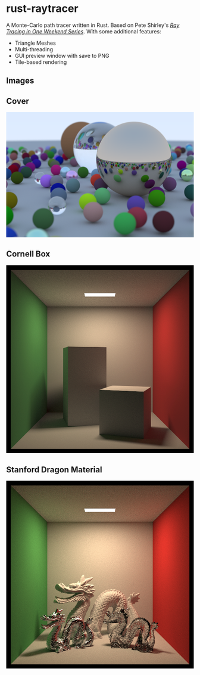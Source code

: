 # rust-raytracer

A Monte-Carlo path tracer written in Rust. Based on Pete Shirley's [_Ray Tracing in One Weekend Series_](https://raytracing.github.io/). With some additional features:

* Triangle Meshes
* Multi-threading
* GUI preview window with save to PNG
* Tile-based rendering

## Images

## Cover 
![cover](docs/cover.png)

## Cornell Box
![cornell box](docs/cornell.png)

## Stanford Dragon Material
![stanford dragon material](docs/cornell-box_stanford-dragon.png)



